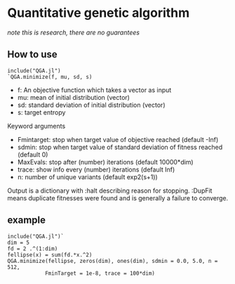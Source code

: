 # Quantitative genetic algorithm

*note this is research, there are no guarantees*

## How to use
```
include("QGA.jl")
`QGA.minimize(f, mu, sd, s)
```
* f: An objective function which takes a vector as input 
* mu: mean of initial distribution (vector)
* sd: standard deviation of initial distribution (vector)
* s: target entropy

Keyword arguments
* Fmintarget: stop when target value of objective reached (default -Inf)
* sdmin: stop when target value of standard deviation of fitness reached (default 0)
* MaxEvals: stop after (number) iterations (default 10000*dim)
* trace: show info every (number) iterations (default Inf)
* n: number of unique variants (default exp2(s+1))

Output is a dictionary with :halt describing reason for stopping. :DupFit means duplicate fitnesses were found and is generally a failure to converge.

## example
```
include("QGA.jl")`
dim = 5
fd = 2 .^(1:dim)
fellipse(x) = sum(fd.*x.^2)
QGA.minimize(fellipse, zeros(dim), ones(dim), sdmin = 0.0, 5.0, n = 512,
            FminTarget = 1e-8, trace = 100*dim)
```